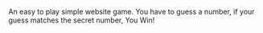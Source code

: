 An easy to play simple website game. You have to guess a number, if your guess matches the secret number, You Win!
